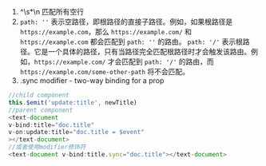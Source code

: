 1. ^\s*\n 匹配所有空行
2. `path: ''` 表示空路径，即根路径的直接子路径。例如，如果根路径是 `https://example.com`，那么 `https://example.com/` 和 `https://example.com` 都会匹配到 `path: ''` 的路由。
 `path: '/'` 表示根路径。它是一个具体的路径，只有当路径完全匹配根路径时才会触发该路由。例如，`https://example.com/` 才会匹配到 `path: '/'` 的路由，而 `https://example.com/some-other-path` 将不会匹配。
 3. .sync modifier - two-way binding for a prop
  ```js
  //child component
  this.$emit('update:title', newTitle)
  //parent component
  <text-document
  v-bind:title="doc.title"
  v-on:update:title="doc.title = $event"
  ></text-document>
  //或者使用modifier修饰符
  <text-document v-bind:title.sync="doc.title"></text-document>
  ```
  